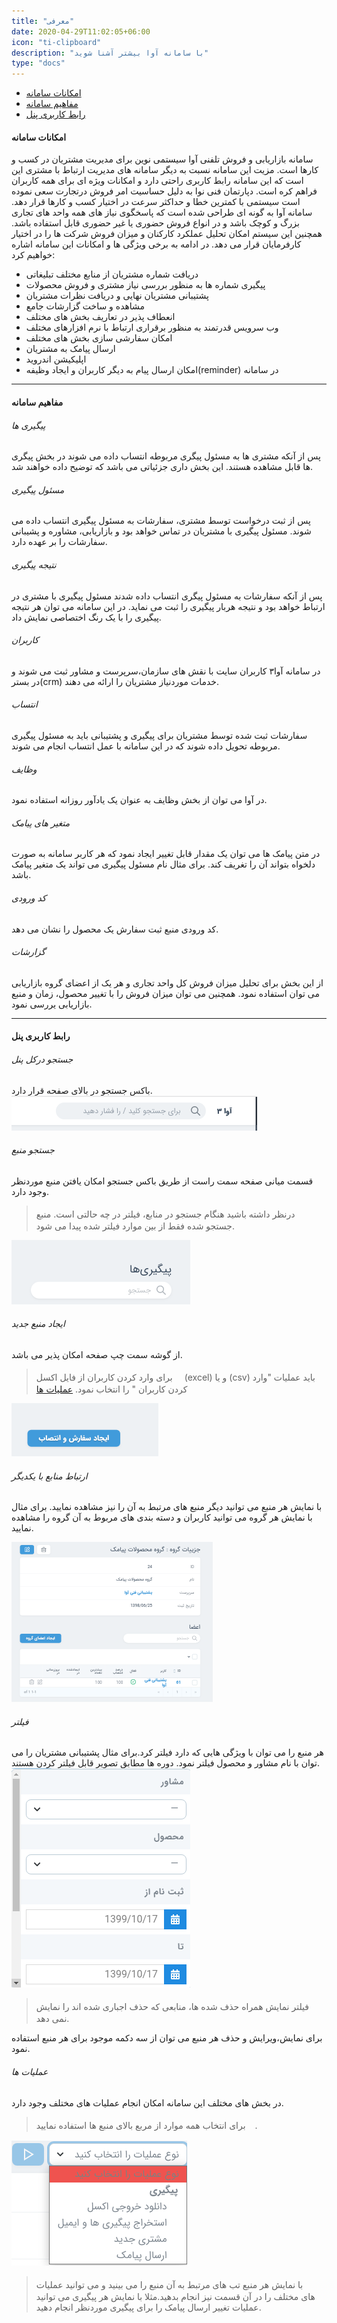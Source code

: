 ```yaml
---
title: "معرفی"
date: 2020-04-29T11:02:05+06:00
icon: "ti-clipboard"
description: "با سامانه آوا بیشتر آشنا شوید"
type: "docs"
---
```


- [امکانات سامانه](#امکانات-سامانه)
- [مفاهیم سامانه](#مفاهیم-سامانه)
- [رابط کاربری پنل](#رابط-کاربری-پنل)

#### امکانات سامانه

سامانه بازاریابی و فروش تلفنی آوا سیستمی نوین برای مدیریت مشتریان در کسب و کارها است. مزیت این سامانه نسبت به دیگر سامانه های مدیریت ارتباط با مشتری این است که این سامانه رابط کاربری راحتی دارد و امکانات ویژه ای برای همه کاربران فراهم کره است. دپارتمان فنی نوا به دلیل حساسیت امر فروش درتجارت سعی نموده است سیستمی با کمترین خطا و حداکثر سرعت در اختیار کسب و کارها قرار دهد. سامانه آوا به گونه ای طراحی شده است که پاسخگوی نیاز های همه واحد های تجاری بزرگ و کوچک باشد و در انواع فروش حضوری یا غیر حضوری قابل استفاده باشد. همچنین این سیستم امکان تحلیل عملکرد کارکنان و میزان فروش شرکت ها را در اختیار کارفرمایان قرار می دهد.
در ادامه به برخی ویژگی ها و امکانات این سامانه اشاره خواهیم کرد:

- دریافت شماره مشتریان از منابع مختلف تبلیغاتی
- پیگیری شماره ها به منظور بررسی نیاز مشتری و فروش محصولات
- پشتیبانی مشتریان نهایی و دریافت نظرات مشتریان
- مشاهده و ساخت گزارشات جامع
- انعطاف پذیر در تعاریف بخش های مختلف
- وب سرویس قدرتمند به منظور برقراری ارتباط با نرم افزارهای مختلف
- امکان سفارشی سازی بخش های مختلف
- ارسال پیامک به مشتریان
- اپلیکیشن اندروید
- امکان ارسال پیام به دیگر کاربران و ایجاد وظیفه(reminder) در سامانه

---

#### مفاهیم سامانه

###### پیگیری ها

پس از آنکه مشتری ها به مسئول پیگری مربوطه انتساب داده می شوند در بخش پیگری ها قابل مشاهده هستند. این بخش داری جزئیاتی می باشد که توضیح داده خواهند شد.

###### مسئول پیگیری

پس از ثبت درخواست توسط مشتری، سفارشات به مسئول پیگیری انتساب داده می شوند. مسئول پیگیری با مشتریان در تماس خواهد بود و بازاریابی، مشاوره و پشیبانی سفارشات را بر عهده دارد.

###### نتیجه پیگیری

پس از آنکه سفارشات به مسئول پیگری انتساب داده شدند مسئول پیگیری با مشتری در ارتباط خواهد بود و نتیجه هربار پیگیری را ثبت می نماید. در این سامانه می توان هر نتیجه پیگیری را با یک رنگ اختصاصی نمایش داد.

###### کاربران

در سامانه آوا۳ کاربران سایت با نقش های سازمان،سرپرست و مشاور ثبت می شوند و در بستر(crm) خدمات موردنیاز مشتریان را ارائه می دهند.

###### انتساب

سفارشات ثبت شده توسط مشتریان برای پیگیری و پشتیبانی باید به مسئول پیگیری مربوطه تحویل داده شوند که در این سامانه با عمل انتساب انجام می شوند.

###### وظایف

در آوا می توان از بخش وظایف به عنوان یک یادآور روزانه استفاده نمود.

###### متغیر های پیامک

در متن پیامک ها می توان یک مقدار قابل تغییر ایجاد نمود که هر کاربر سامانه به صورت دلخواه بتواند آن را تغریف کند. برای مثال نام مسئول پیگیری می تواند یک متغیر پیامک باشد.

###### کد ورودی

کد ورودی منبع ثبت سفارش یک محصول را نشان می دهد.

###### گزارشات

از این بخش برای تحلیل میزان فروش کل واحد تجاری و هر یک از اعضای گروه بازاریابی می توان استفاده نمود. همچنین می توان میزان فروش را با تغییر محصول، زمان و منبع بازاریابی یررسی نمود.

---

#### رابط کاربری پنل

###### جستجو درکل پنل

باکس جستجو در بالای صفحه قرار دارد.
![](searchbox.png)

###### جستجو منبع

قسمت میانی صفحه سمت راست از طریق باکس جستجو امکان یافتن منبع موردنظر وجود دارد.

> <i class='fas fa-exclamation-triangle' style='font-size:20px;color:gray;margin-left:15px'></i>
> درنظر داشته باشید هنگام جستجو در منابع، فیلتر در چه حالتی است. منبع جستجو شده فقط از بین موارد فیلتر شده پیدا می شود.

![](searchbox2.png)

###### ایجاد منبع جدید

از گوشه سمت چپ صفحه امکان پذیر می باشد.

> <i class='fas fa-info' style='font-size:20px;color:gray;margin-left:15px'></i>
> برای وارد کردن کاربران از فایل اکسل (excel) و یا (csv) باید عملیات "وارد کردن کاربران " را انتخاب نمود. [عملیات ها](#عملیات-ها)

![](creatbutton.png)

###### ارتباط منابع با یکدیگر

با نمایش هر منبع می توانید دیگر منبع های مرتبط به آن را نیز مشاهده نمایید. برای مثال با نمایش هر گروه می توانید کاربران و دسته بندی های مربوط به آن گروه را مشاهده نمایید.

![](resource1.png)

###### فیلتر

هر منبع را می توان با ویژگی هایی که دارد فیلتر کرد.برای مثال پشتیبانی مشتریان را می توان با نام مشاور و محصول فیلتر نمود. دوره ها مطابق تصویر قابل فیلتر کردن هستند.
![](filter.png)

> <i class='fas fa-exclamation-triangle' style='font-size:20px;color:gray;margin-left:15px'></i>
> فیلتر نمایش همراه حذف شده ها، منابعی که حذف اجباری شده اند را نمایش نمی دهد.

برای نمایش،ویرایش و حذف هر منبع می توان از سه دکمه موجود برای هر منبع استفاده نمود.

###### عملیات ها

در بخش های مختلف این سامانه امکان انجام عملیات های مختلف وجود دارد.

> <i class='fas fa-info' style='font-size:20px;color:gray;margin-left:15px'></i>
> برای انتخاب همه موارد از مربع بالای منبع ها استفاده نمایید.

![](action1.png)

> <i class='fas fa-info' style='font-size:20px;color:gray;margin-left:15px'></i>
> با نمایش هر منبع تب های مرتبط به آن منبع را می بینید و می توانید عملیات های مختلف را در آن قسمت نیز انجام بدهید.مثلا با نمایش هر پیگیری می توانید عملیات تغییر ارسال پیامک را برای پیگیری موردنظر انجام دهید.
